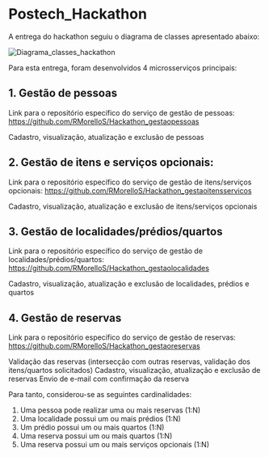 # Postech_Hackathon

A entrega do hackathon seguiu o diagrama de classes apresentado abaixo:

![Diagrama_classes_hackathon](https://github.com/RMorelloS/Postech_Hackathon/assets/32580031/66475f44-5303-46c5-9047-4f0d807b90a4)

Para esta entrega, foram desenvolvidos 4 microsserviços principais:

## 1. Gestão de pessoas

Link para o repositório específico do serviço de gestão de pessoas: <https://github.com/RMorelloS/Hackathon_gestaopessoas>

Cadastro, visualização, atualização e exclusão de pessoas

## 2. Gestão de itens e serviços opcionais:

Link para o repositório específico do serviço de gestão de itens/serviços opcionais: <https://github.com/RMorelloS/Hackathon_gestaoitensservicos>

Cadastro, visualização, atualização e exclusão de itens/serviços opcionais

## 3. Gestão de localidades/prédios/quartos

Link para o repositório específico do serviço de gestão de localidades/prédios/quartos: <https://github.com/RMorelloS/Hackathon_gestaolocalidades>

Cadastro, visualização, atualização e exclusão de localidades, prédios e quartos

## 4. Gestão de reservas

Link para o repositório específico do serviço de gestão de reservas: <https://github.com/RMorelloS/Hackathon_gestaoreservas>

Validação das reservas (intersecção com outras reservas, validação dos itens/quartos solicitados)
Cadastro, visualização, atualização e exclusão de reservas
Envio de e-mail com confirmação da reserva

Para tanto, considerou-se as seguintes cardinalidades:

1. Uma pessoa pode realizar uma ou mais reservas (1:N)
2. Uma localidade possui um ou mais prédios (1:N)
3. Um prédio possui um ou mais quartos (1:N)
4. Uma reserva possui um ou mais quartos (1:N)
5. Uma reserva possui um ou mais serviços opcionais (1:N)



